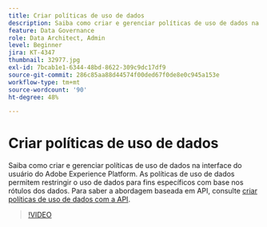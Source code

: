 ```yaml
---
title: Criar políticas de uso de dados
description: Saiba como criar e gerenciar políticas de uso de dados na interface do usuário do Adobe Experience Platform. As políticas de uso de dados permitem restringir o uso de dados para fins específicos com base nos rótulos dos dados.
feature: Data Governance
role: Data Architect, Admin
level: Beginner
jira: KT-4347
thumbnail: 32977.jpg
exl-id: 7bcab1e1-6344-48bd-8622-309c9dc17df9
source-git-commit: 286c85aa88d44574f00ded67f0de8e0c945a153e
workflow-type: tm+mt
source-wordcount: '90'
ht-degree: 48%

---
```


# Criar políticas de uso de dados

Saiba como criar e gerenciar políticas de uso de dados na interface do usuário do Adobe Experience Platform. As políticas de uso de dados permitem restringir o uso de dados para fins específicos com base nos rótulos dos dados. Para saber a abordagem baseada em API, consulte [criar políticas de uso de dados com a API](https://experienceleague.adobe.com/docs/experience-platform/data-governance/policies/create.html?lang=pt-BR).

>[!VIDEO](https://video.tv.adobe.com/v/37143?learn=on&enablevpops&captions=por_br)